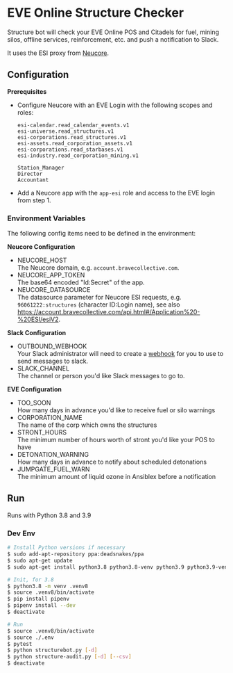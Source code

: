 # EVE Online Structure Checker

Structure bot will check your EVE Online POS and Citadels for fuel, mining silos, offline services, reinforcement, 
etc. and push a notification to Slack.

It uses the ESI proxy from [Neucore](https://github.com/tkhamez/neucore).

## Configuration

**Prerequisites**

* Configure Neucore with an EVE Login with the following scopes and roles:
    ```
    esi-calendar.read_calendar_events.v1
    esi-universe.read_structures.v1
    esi-corporations.read_structures.v1
    esi-assets.read_corporation_assets.v1
    esi-corporations.read_starbases.v1
    esi-industry.read_corporation_mining.v1
   
    Station_Manager
    Director
    Accountant
    ```
* Add a Neucore app with the `app-esi` role and access to the EVE login from step 1.

### Environment Variables

The following config items need to be defined in the environment:

**Neucore Configuration**

* NEUCORE_HOST  
  The Neucore domain, e.g. `account.bravecollective.com`.
* NEUCORE_APP_TOKEN  
  The base64 encoded "Id:Secret" of the app.
* NEUCORE_DATASOURCE  
  The datasource parameter for Neucore ESI requests, e.g. `96061222:structures` (character ID:Login name), see also 
https://account.bravecollective.com/api.html#/Application%20-%20ESI/esiV2.

**Slack Configuration**

* OUTBOUND_WEBHOOK  
  Your Slack administrator will need to create a [webhook](https://api.slack.com/incoming-webhooks) for you to use 
to send messages to slack.
* SLACK_CHANNEL  
  The channel or person you'd like Slack messages to go to.

**EVE Configuration**

* TOO_SOON  
  How many days in advance you'd like to receive fuel or silo warnings
* CORPORATION_NAME  
  The name of the corp which owns the structures
* STRONT_HOURS  
  The minimum number of hours worth of stront you'd like your POS to have
* DETONATION_WARNING  
  How many days in advance to notify about scheduled detonations
* JUMPGATE_FUEL_WARN  
  The minimum amount of liquid ozone in Ansiblex before a notification

## Run

Runs with Python 3.8 and 3.9

### Dev Env

```sh
# Install Python versions if necessary
$ sudo add-apt-repository ppa:deadsnakes/ppa
$ sudo apt-get update
$ sudo apt-get install python3.8 python3.8-venv python3.9 python3.9-venv

# Init, for 3.8
$ python3.8 -m venv .venv8
$ source .venv8/bin/activate
$ pip install pipenv
$ pipenv install --dev
$ deactivate

# Run
$ source .venv8/bin/activate
$ source ./.env
$ pytest
$ python structurebot.py [-d]
$ python structure-audit.py [-d] [--csv]
$ deactivate
```
